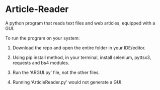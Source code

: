 # Article-Reader

A python program that reads text files and web articles, equipped with a GUI.

To run the program on your system:

1. Download the repo and open the entire folder in your IDE/editor.

2. Using pip install method, in your terminal, install selenium, pyttsx3, requests and bs4 modules.

3. Run the ‘ARGUI.py’ file, not the other files.

4. Running ‘ArticleReader.py’ would not generate a GUI.
